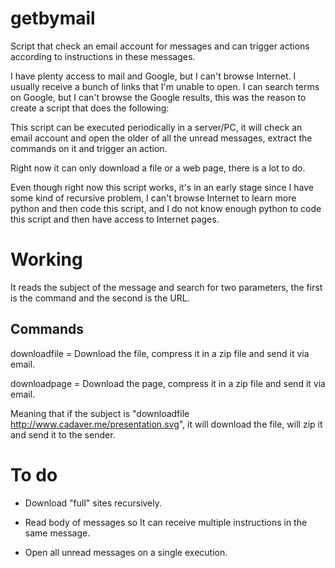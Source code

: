 getbymail
=========

Script that check an email account for messages and can trigger actions according to instructions in these messages.

I have plenty access to mail and Google, but I can't browse Internet. I usually receive a bunch of links that I'm unable to open. I can search terms on Google, but I can't browse the Google results, this was the reason to create a script that does the following:

This script can be executed periodically in a server/PC, it will check an email account and open the older of all the unread messages, extract the commands on it and trigger an action.

Right now it can only download a file or a web page, there is a lot to do.

Even though right now this script works, it's in an early stage since I have some kind of recursive problem, I can't browse Internet to learn more python and then code this script, and I do not know enough python to code this script and then have access to Internet pages.

Working
=======

It reads the subject of the message and search for two parameters, the first is the command and the second is the URL.

Commands
--------

   downloadfile = Download the file, compress it in a zip file and send it via email.

   downloadpage = Download the page, compress it in a zip file and send it via email.

Meaning that if the subject is "downloadfile http://www.cadaver.me/presentation.svg", it will download the file, will zip it and send it to the sender.


To do
=====

- Download "full" sites recursively.

- Read body of messages so It can receive multiple instructions in the same message.

- Open all unread messages on a single execution.
